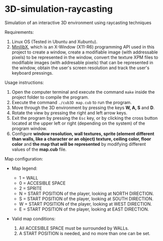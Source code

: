 # 3D-simulation-raycasting
Simulation of an interactive 3D environment using raycasting techniques

Requirements:

1. Linux OS (Tested in Ubuntu and Xubuntu).
2. [MinilibX](https://github.com/42Paris/minilibx-linux), which is an X-Window (X11-R6) programming API used in this project to create a window, create a modifiable image (with addressable pixels) to be represented in the window, convert the texture XPM files to modifiable images (with addresable pixels) that can be represented in the window, obtain the user's screen resolution and track the user's keyboard pressings.  

Usage instructions:

1. Open the computer terminal and execute the command `make` inside the project folder to compile the program.
2. Execute the command `./cub3D map.cub` to run the program.
3. Move through the 3D environment by pressing the keys **W, A, S** and **D**.
4. Rotate the view by pressing the right and left arrow keys.
5. Exit the program by pressing the `Esc` key, or by clicking the cross button located at the upper left or right (depending on the system) of the program window.
6. Configure **window resolution, wall textures, sprite (element different than walls, like a character or an object) texture, ceiling color, floor color** and **the map that will be represented** by modifying different values of the **map.cub** file.

Map configuration:

- Map legend:
	- 1 = WALL
	- 0 = ACCESIBLE SPACE
	- 2 = SPRITE
	- N = START POSITION of the player, looking at NORTH DIRECTION.
	- S = START POSITION of the player, looking at SOUTH DIRECTION.
	- W = START POSITION of the player, looking at WEST DIRECTION.
	- E = START POSITION of the player, looking at EAST DIRECTION.

- Valid map conditions:
	1. All ACCESIBLE SPACE must be surrounded by WALLs.
	2. A START POSITION is needed, and no more than one can be set.
